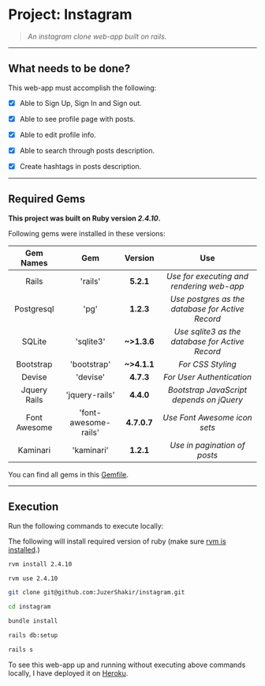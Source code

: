 # Project: Instagram
> *An instagram clone web-app built on rails.*

----

## What needs to be done?
This web-app must accomplish the following:
- [x] Able to Sign Up, Sign In and Sign out.
- [x] Able to see profile page with posts.
- [x] Able to edit profile info.
- [x] Able to search through posts description.
- [x] Create hashtags in posts description.


----

## Required Gems

**This project was built on Ruby version *2.4.10*.**

Following gems were installed in these versions:

|  **Gem Names**  |         **Gem**       |   **Version**  |                      **Use**                     |
| :------------:  |     :------------:    |   :---------:  |                    :---------:                   |
|      Rails      |        'rails'        |    **5.2.1**   |    *Use for executing and rendering web-app*     |
|   Postgresql    |          'pg'         |    **1.2.3**   | *Use postgres as the database for Active Record* |
|     SQLite      |        'sqlite3'      |   **~>1.3.6**  | *Use sqlite3 as the database for Active Record*  |
|    Bootstrap    |      'bootstrap'      |   **~>4.1.1**  |                *For CSS Styling*                 |
|     Devise      |       'devise'        |    **4.7.3**   |             *For User Authentication*            |
|  Jquery Rails   |     'jquery-rails'    |    **4.4.0**   |     *Bootstrap JavaScript depends on jQuery*     |
|   Font Awesome  | 'font-awesome-rails'  |   **4.7.0.7**  |             *Use Font Awesome icon sets*         |
|     Kaminari    |       'kaminari'      |    **1.2.1**   |             *Use in pagination of posts*         |

You can find all gems in this [Gemfile](https://github.com:JuzerShakir/instagram/blob/master/Gemfile).


----

## Execution

Run the following commands to execute locally:

The following will install required version of ruby (make sure [rvm is installed](https://rvm.io/rvm/install).)
```bash
rvm install 2.4.10
```
```bash
rvm use 2.4.10
```
```bash
git clone git@github.com:JuzerShakir/instagram.git
```
```bash
cd instagram
```
```bash
bundle install
```
```bash
rails db:setup
```
```bash
rails s
```

To see this web-app up and running without executing above commands locally,
I have deployed it on [Heroku](https://js-instagram.herokuapp.com/).

